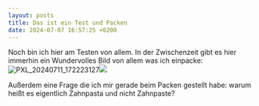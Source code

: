 ```yaml
---
layout: posts
title: Das ist ein Test und Packen
date: 2024-07-07 16:57:25 +0200
---
```

Noch bin ich hier am Testen von allem. In der Zwischenzeit gibt es hier immerhin ein Wundervolles Bild von allem was ich einpacke:
![PXL_20240711_172223127](PXL_20240711_172223127.jpg)![](assets/images/PXL_20240712_094015216.jpg)


Außerdem eine Frage die ich mir gerade beim Packen gestellt habe: warum heißt es eigentlich Zahnpasta und nicht Zahnpaste?